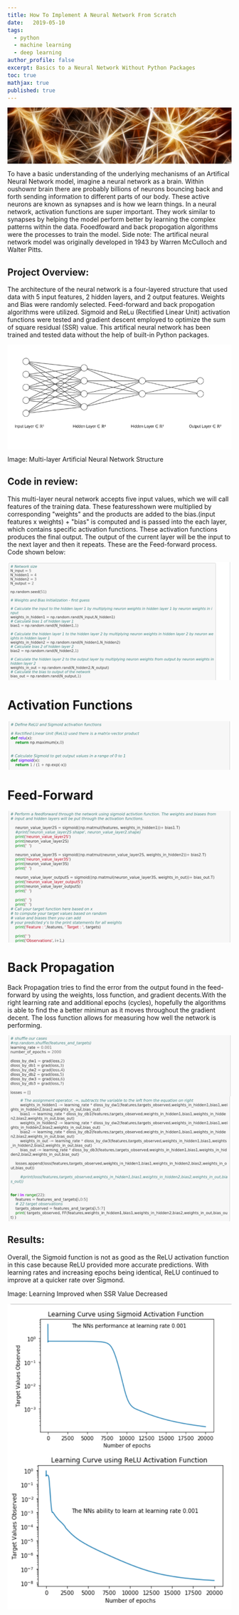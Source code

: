 ```yaml
---
title: How To Implement A Neural Network From Scratch
date:   2019-05-10
tags:
  - python
  - machine learning
  - deep learning
author_profile: false
excerpt: Basics to a Neural Network Without Python Packages
toc: true
mathjax: true
published: true
---
```


<img src="../assets/how-to-implement-a-neural-network-from-scratch/neural_network_fibers.jpeg" align="center" >

To have a basic understanding of the underlying mechanisms of an Artifical Neural Network model, imagine a neural network as a brain. Within oushownr brain there are probably billions of neurons bouncing back and forth sending information to different parts of our body. These active neurons are known as synapses and is how we learn things. In a neural network, activation functions are super important. They work similar to synapses by helping the model perform better by learning the complex patterns within the data. Fooedfoward and back propogation algorithms were the processes to train the model. Side note: The artifical neural network model was originally developed in 1943 by Warren McCulloch and Walter Pitts. 

## Project Overview:

The architecture of the neural network is a four-layered structure that used data with 5 input features, 2 
hidden layers, and 2 output features. Weights and Bias were randomly selected. Feed-forward and back propogation algorithms 
were utilized. Sigmoid and ReLu (Rectified Linear Unit) activation functions were tested and gradient descent employed to 
optimize the sum of square residual (SSR) value. This artifical neural network has been trained and tested data without the help of built-in Python packages.

<img src="../assets/how-to-implement-a-neural-network-from-scratch/Network_structure.png" align="center">

Image: Multi-layer Artificial Neural Network Structure

## Code in review:

This multi-layer neural network accepts five input values, which we will call features of the training 
data. These featuresshown were multiplied by corresponding "weights" and the products are added to the bias.(input features x weights) + "bias" is computed and is passed into the each layer, which contains specific activation functions. These activation functions produces the final output. The output of the current layer will be the input to the next layer and then it repeats. These are the Feed-forward process. Code shown below:

<img src="../assets/how-to-implement-a-neural-network-from-scratch/feedforward_intializing.png" align="center" >

# Activation Functions
<img src="../assets/how-to-implement-a-neural-network-from-scratch/activation_functions.png" align="center" >

# Feed-Forward 
<img src="../assets/how-to-implement-a-neural-network-from-scratch/forward_feed.png" align="center" >

# Back Propagation
Back Propagation tries to find the error from the output found in the feed-forward by using the weights, loss function, and 
gradient decents.With the right learning rate and additional epochs (cycles), hopefully the algorithms is able to find the a 
better minimun as it moves throughout the gradient decent. The loss function allows for measuring how well the network is 
performing.

<img src="../assets/how-to-implement-a-neural-network-from-scratch/learningrate_lossfunction.png" align="center" >


<img src="../assets/how-to-implement-a-neural-network-from-scratch/back_proprogation.png" align="center" >

## Results:  
Overall, the Sigmoid function is not as good as the ReLU activation function in this case because ReLU provided 
more accurate predictions. With learning rates and increasing epochs being identical, ReLU continued to improve at a quicker 
rate over Sigmond. 

Image: Learning Improved when SSR Value Decreased

<img src="../assets/how-to-implement-a-neural-network-from-scratch/NNSigmoid.png" align="center" >
<img src="../assets/how-to-implement-a-neural-network-from-scratch/NNReLu.png" align="center" >
 
